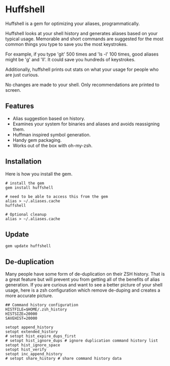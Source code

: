 Huffshell
====================

Huffshell is a gem for optimizing your aliases, programmatically.

Huffshell looks at your shell history and generates aliases based on your typical usage. Memorable and short commands are suggested for the most common things you type to save you the most keystrokes.

For example, if you type 'git' 500 times and 'ls -l' 100 times, good aliases might be 'g' and 'll'. It could save you hundreds of keystrokes.

Additionally, huffshell prints out stats on what your usage for people who are just curious.

No changes are made to your shell. Only recommendations are printed to screen.

Features
---------------------

* Alias suggestion based on history.
* Examines your system for binaries and aliases and avoids reassigning them.
* Huffman inspired symbol generation.
* Handy gem packaging.
* Works out of the box with oh-my-zsh.

Installation
---------------------

Here is how you install the gem.

```script
# install the gem
gem install huffshell

# need to be able to access this from the gem
alias > ~/.aliases.cache
huffshell

# Optional cleanup
alias > ~/.aliases.cache
```

Update
---------------------

```script
gem update huffshell
````

De-duplication
---------------------

Many people have some form of de-duplication on their ZSH history. That is a great feature but will prevent you from getting all of the benefits of alias generation. If you are curious and want to see a better picture of your shell usage, here is a zsh configuration which remove de-duping and creates a more accurate picture.

```script
## Command history configuration
HISTFILE=$HOME/.zsh_history
HISTSIZE=20000
SAVEHIST=20000

setopt append_history
setopt extended_history
# setopt hist_expire_dups_first
# setopt hist_ignore_dups # ignore duplication command history list
setopt hist_ignore_space
setopt hist_verify
setopt inc_append_history
# setopt share_history # share command history data
```
